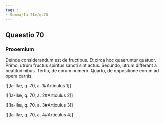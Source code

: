 ```yaml
---
tags : 
- Summa/Ia-IIæ/q.70
---
```


## Quaestio 70

### Prooemium

Deinde considerandum est de fructibus. Et circa hoc quaeruntur quatuor. Primo, utrum fructus spiritus sancti sint actus. Secundo, utrum differant a beatitudinibus. Tertio, de eorum numero. Quarto, de oppositione eorum ad opera carnis.

![[Ia-IIæ, q. 70, a. 1#Articulus 1]]

![[Ia-IIæ, q. 70, a. 2#Articulus 2]]

![[Ia-IIæ, q. 70, a. 3#Articulus 3]]

![[Ia-IIæ, q. 70, a. 4#Articulus 4]]

